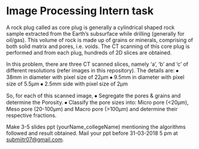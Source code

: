 # Image Processing Intern task

A rock plug called as core plug is generally a cylindrical shaped rock sample extracted from the Earth’s subsurface while drilling (generally for oil/gas). This volume of rock is made up of grains or minerals, comprising of both solid matrix and pores, i.e. voids. The CT scanning of this core plug is performed and from each plug, hundreds of 2D slices are obtained.

In this problem, there are three CT scanned slices, namely ‘a’, ‘b’ and ‘c’ of different resolutions (refer images in this repository). The details are:
⦁	38mm in diameter with pixel size of 22μm
⦁	9.5mm in diameter with pixel size of 5.5μm
⦁	2.5mm side with pixel size of 2μm

So, for each of this scanned image, 
⦁	Segregate the pores & grains and determine the Porosity.
⦁	Classify the pore sizes into: Micro pore (<20μm), Meso pore (20-100μm) and Macro pore (>100μm) and determine their respective fractions.

Make 3-5 slides ppt (yourName_collegeName) mentioning the algorithms followed and result obtained. Mail your ppt before 31-03-2018 5 pm at submiitr07@gmail.com.
